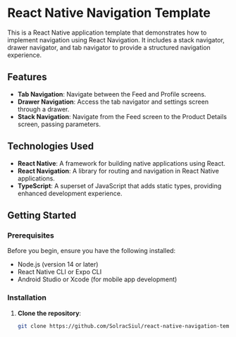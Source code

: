 # React Native Navigation Template

This is a React Native application template that demonstrates how to implement navigation using React Navigation. It includes a stack navigator, drawer navigator, and tab navigator to provide a structured navigation experience.

## Features

- **Tab Navigation**: Navigate between the Feed and Profile screens.
- **Drawer Navigation**: Access the tab navigator and settings screen through a drawer.
- **Stack Navigation**: Navigate from the Feed screen to the Product Details screen, passing parameters.

## Technologies Used

- **React Native**: A framework for building native applications using React.
- **React Navigation**: A library for routing and navigation in React Native applications.
- **TypeScript**: A superset of JavaScript that adds static types, providing enhanced development experience.

## Getting Started

### Prerequisites

Before you begin, ensure you have the following installed:

- Node.js (version 14 or later)
- React Native CLI or Expo CLI
- Android Studio or Xcode (for mobile app development)

### Installation

1. **Clone the repository**:

   ```bash
   git clone https://github.com/SolracSiul/react-native-navigation-template.git

